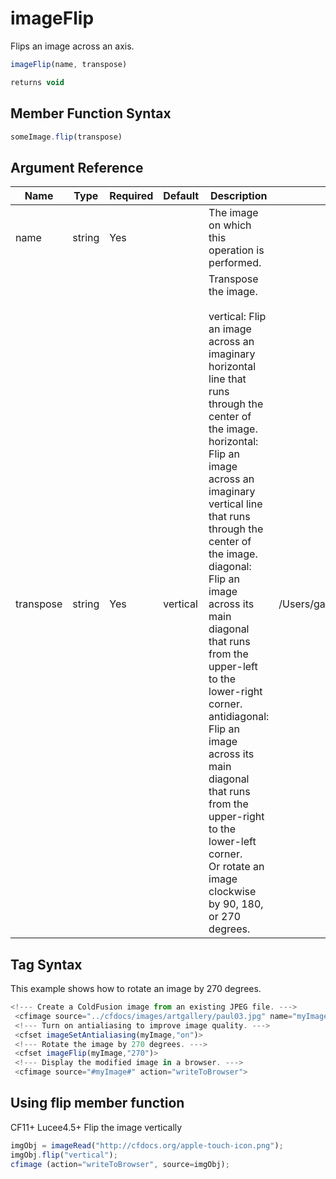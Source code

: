 # imageFlip

Flips an image across an axis.

```javascript
imageFlip(name, transpose)
```

```javascript
returns void
```

## Member Function Syntax

```javascript
someImage.flip(transpose)
```

## Argument Reference

| Name | Type | Required | Default | Description | Values |
| --- | --- | --- | --- | --- | --- |
| name | string | Yes |  | The image on which this operation is performed. |  |
| transpose | string | Yes | vertical | Transpose the image.<br /><br />vertical: Flip an image across an imaginary horizontal line that runs through the center of the image.<br />horizontal: Flip an image across an imaginary vertical line that runs through the center of the image.<br />diagonal: Flip an image across its main diagonal that runs from the upper-left to the lower-right corner.<br />antidiagonal: Flip an image across its main diagonal that runs from the upper-right to the lower-left corner.<br />Or rotate an image clockwise by 90, 180, or 270 degrees. | /Users/garethedwards/development/github/cfdocs/docs/functions/imageflip.md|270 |

## Tag Syntax

This example shows how to rotate an image by 270 degrees.

```javascript
<!--- Create a ColdFusion image from an existing JPEG file. ---> 
 <cfimage source="../cfdocs/images/artgallery/paul03.jpg" name="myImage"> 
 <!--- Turn on antialiasing to improve image quality. ---> 
 <cfset imageSetAntialiasing(myImage,"on")> 
 <!--- Rotate the image by 270 degrees. ---> 
 <cfset imageFlip(myImage,"270")> 
 <!--- Display the modified image in a browser. ---> 
 <cfimage source="#myImage#" action="writeToBrowser">
```

## Using flip member function

CF11+ Lucee4.5+ Flip the image vertically

```javascript
imgObj = imageRead("http://cfdocs.org/apple-touch-icon.png");
imgObj.flip("vertical");
cfimage (action="writeToBrowser", source=imgObj);
```
